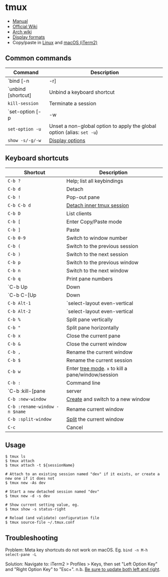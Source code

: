 # tmux

* [Manual](https://man.openbsd.org/tmux)
* [Official Wiki](https://github.com/tmux/tmux/wiki/)
* [Arch wiki](https://wiki.archlinux.org/index.php/tmux)
* [Display formats](https://github.com/tmux/tmux/wiki/Formats)
* Copy/paste in [Linux](http://www.rushiagr.com/blog/2016/06/16/everything-you-need-to-know-about-tmux-copy-pasting-ubuntu/#comment-4242059466) and
[macOS (iTerm2)](https://stackoverflow.com/a/19843650)

## Common commands

Command|Description
---|---
`bind [-n|-r]|Bind a keyboard shortcut [without prefix|repeatable]
`unbind [shortcut]|Unbind a keyboard shortcut
`kill-session`|Terminate a session
`set-option [-p|-w|-s|-g]`|Set a [pane|window|server] option, otherwise a session option. If -g is given, the global session or window option is set. tmux will infer the type from the option name, assuming -w for pane options. (alias: `set`)
`set-option -u`|Unset a non-global option to apply the global option (alias: `set -u`)
`show -s/-g/-w`|[Display options](https://superuser.com/a/759156)

## Keyboard shortcuts

Shortcut|Description
---|---
`C-b ?`|Help; list all keybindings
`C-b d`|Detach
`C-b !`|Pop-out pane
`C-b C-b d`|[Detach inner tmux session](https://superuser.com/a/249671)
`C-b D`|List clients
`C-b [`|Enter Copy/Paste mode
`C-b ]`|Paste
`C-b 0-9`|Switch to window number
`C-b (`|Switch to the previous session
`C-b )`|Switch to the next session
`C-b p`|Switch to the previous window
`C-b n`|Switch to the next window
`C-b q`|Print pane numbers
`C-b Up|Down|Left|Right`|Change pane focus
`C-b C-[Up|Down|Left|Right]`|Resize current pane
`C-b Alt-1`|`select-layout even-vertical
`C-b Alt-2`|`select-layout even-vertical
`C-b %`|Split pane vertically
`C-b "`|Split pane horizontally
`C-b x`|Close the current pane
`C-b &`|Close the current window
`C-b ,`|Rename the current window
`C-b $`|Rename the current session
`C-b w`|Enter [tree mode](https://github.com/tmux/tmux/wiki/Getting-Started#choosing-sessions-windows-and-panes). `x` to kill a pane/window/session
`C-b :`|Command line
`C-b :kill-[pane|server|session|window]`|Close
`C-b :new-window`|[Create](https://github.com/tmux/tmux/wiki/Getting-Started#creating-new-windows) and switch to a new window
`C-b :rename-window -n $name`|Rename current window
`C-b :split-window`|[Split](https://github.com/tmux/tmux/wiki/Getting-Started#splitting-the-window) the current window
`C-c`|Cancel

## Usage

```
$ tmux ls
$ tmux attach
$ tmux attach -t ${sessionName}

# Attach to an existing session named "dev" if it exists, or create a new one if it does not
$ tmux new -As dev

# Start a new detached session named "dev"
$ tmux new -d -s dev

# Show current setting value, eg.
$ tmux show -s status-right

# Reload (and validate) configuration file
$ tmux source-file ~/.tmux.conf
```

## Troubleshooting

Problem: Meta key shortcuts do not work on macOS. Eg. `bind -n M-h select-pane -L`

Solution: Navigate to: iTerm2 > Profiles > Keys, then set "Left Option Key" and "Right Option Key" to "Esc+". n.b. [Be sure to update both left and right](https://groups.google.com/d/embed/msg/iterm2-discuss/s21SdO1uCcM/z_dJxLJFBAAJ).
